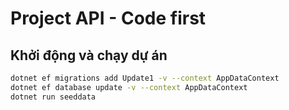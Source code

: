 #  Project API - Code first

## Khởi động và chạy dự án
```bash
dotnet ef migrations add Update1 -v --context AppDataContext
dotnet ef database update -v --context AppDataContext
dotnet run seeddata
```


